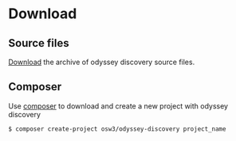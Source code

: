 # Download

## Source files

<a href="#">Download</a> the archive of <span class="brand"><span class="brand-name">odyssey</span> <span class="brand-version">discovery</span></span> source files.

## Composer

Use <a href="https://getcomposer.org/" target="_blank">composer</a> to download and create a new project with <span class="brand"><span class="brand-name">odyssey</span> <span class="brand-version">discovery</span></span>

```terminal
$ composer create-project osw3/odyssey-discovery project_name
```